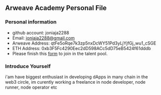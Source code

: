 ## Arweave Academy Personal File

### Personal information

- github account: joniaja2288
- Email: joniaja2288@gmail.com
- Arweave Address: qtFe5oRqe7k3zp5nxDcWY51Pd3yLjYjfGj_wu1_cSGE
- ETH Address: 0xb3F5Fc4290Eec2dD598ACc5dD75eB5424f61dddb
- Please finish this [form](https://docs.google.com/forms/d/e/1FAIpQLSfWA5fIIcBgmRppm3jNz5vmf9Mai_QMVil-2pO4r7YKn_Zhtw/viewform?usp=sf_link) to join in the talent pool.

### Introduce Yourself
 i'am have biggest enthusiast in developing dApps in many chain in the web3 circle, im curently working a freelance in node developer, node runner, node operator etc